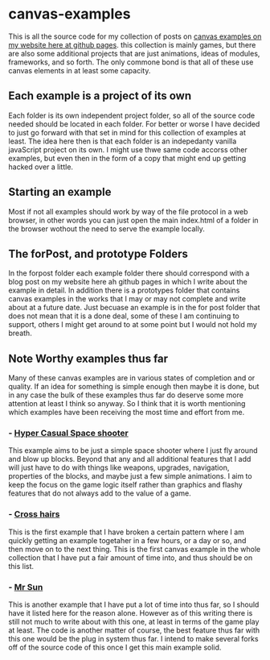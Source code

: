 # canvas-examples

This is all the source code for my collection of posts on [canvas examples on my website here at github pages](](https://dustinpfister.github.io/2020/03/23/canvas-example/)). this collection is mainly games, but there are also some additional projects that are just animations, ideas of modules, frameworks, and so forth. The only commone bond is that all of these use canvas elements in at least some capacity.

## Each example is a project of its own

Each folder is its own independent project folder, so all of the source code needed should be located in each folder. For better or worse I have decided to just go forward with that set in mind for this collection of examples at least. The idea here then is that each folder is an indepedanty vanilla javaScript project on its own. I might use thwe same code accorss other examples, but even then in the form of a copy that might end up getting hacked over a little. 

## Starting an example

Most if not all examples should work by way of the file protocol in a web browser, in other words you can just open the main index.html of a folder in the browser wothout the need to serve the example locally.

## The forPost, and prototype Folders

In the forpost folder each example folder there should correspond with a blog post on my website here ah github pages in which I write about the example in detail. In addition there is a prototypes folder that contains canvas examples in the works that I may or may not complete and write about at a future date. Just becuase an example is in the for post folder that does not mean that it is a done deal, some of these I am continuing to support, others I might get around to at some point but I would not hold my breath.

## Note Worthy examples thus far

Many of these canvas examples are in various states of completion and or quality. If an idea for something is simple enough then maybe it is done, but in any case the bulk of these examples thus far do deserve some more attention at least I think so anyway. So I think that it is worth mentioning which examples have been receiving the most time and effort from me.

### - [Hyper Casual Space shooter](forpost/canvas-example-hyper-casual-space-shooter)

This example aims to be just a simple space shooter where I just fly around and blow up blocks. Beyond that any and all additional features that I add will just have to do with things like weapons, upgrades, navigation, properties of the blocks, and maybe just a few simple animations. I aim to keep the focus on the game logic itself rather than graphics and flashy features that do not always add to the value of a game.

### - [Cross hairs](forpost/canvas-example-game-crosshairs)

This is the first example that I have broken a certain pattern where I am quickly getting an example togetaher in a few hours, or a day or so, and then move on to the next thing. This is the first canvas example in the whole collection that I have put a fair amount of time into, and thus should be on this list.

### - [Mr Sun](forpost/canvas-example-game-mr-sun)

This is another example that I have put a lot of time into thus far, so I should have it listed here for the reason alone. However as of this writing there is still not much to write about with this one, at least in terms of the game play at least. The code is another matter of course, the best feature thus far with this one would be the plug in system thus far. I intend to make several forks off of the source code of this once I get this main example solid.
